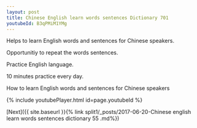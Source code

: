 ```yaml
---
layout: post
title: Chinese English learn words sentences Dictionary 701 
youtubeId: B3qPMiM1YMg
---
```

 
 
Helps to learn English words and sentences for Chinese speakers.

Opportunitiy to repeat the words sentences. 

Practice English language. 
 
10 minutes practice every day. 
 
How to learn English words and sentences for Chinese speakers 
 
{% include youtubePlayer.html id=page.youtubeId %}
 
 
[Next]({{ site.baseurl }}{% link  split1/_posts/2017-06-20-Chinese english learn words sentences dictionary 55 .md%})
 
